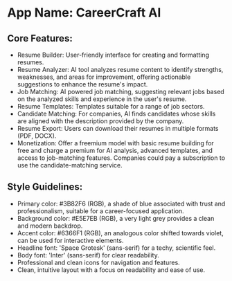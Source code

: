 # **App Name**: CareerCraft AI

## Core Features:

- Resume Builder: User-friendly interface for creating and formatting resumes.
- Resume Analyzer: AI tool analyzes resume content to identify strengths, weaknesses, and areas for improvement, offering actionable suggestions to enhance the resume's impact.
- Job Matching: AI powered job matching, suggesting relevant jobs based on the analyzed skills and experience in the user's resume.
- Resume Templates: Templates suitable for a range of job sectors.
- Candidate Matching: For companies, AI finds candidates whose skills are aligned with the description provided by the company.
- Resume Export: Users can download their resumes in multiple formats (PDF, DOCX).
- Monetization: Offer a freemium model with basic resume building for free and charge a premium for AI analysis, advanced templates, and access to job-matching features. Companies could pay a subscription to use the candidate-matching service.

## Style Guidelines:

- Primary color: #3B82F6 (RGB), a shade of blue associated with trust and professionalism, suitable for a career-focused application.
- Background color: #E5E7EB (RGB), a very light grey provides a clean and modern backdrop.
- Accent color: #6366F1 (RGB), an analogous color shifted towards violet, can be used for interactive elements.
- Headline font: 'Space Grotesk' (sans-serif) for a techy, scientific feel.
- Body font: 'Inter' (sans-serif) for clear readability.
- Professional and clean icons for navigation and features.
- Clean, intuitive layout with a focus on readability and ease of use.